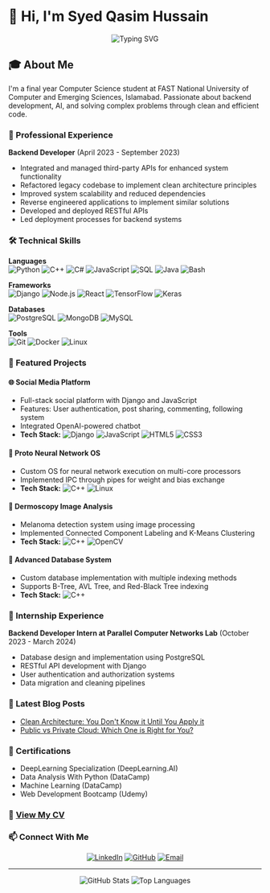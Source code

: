 # 👋 Hi, I'm Syed Qasim Hussain

<div align="center">
  <img src="https://readme-typing-svg.herokuapp.com?font=Fira+Code&pause=1000&color=2196F3&center=true&vCenter=true&width=435&lines=Backend+Developer;Computer+Science+Student;AI+Enthusiast;Always+Learning" alt="Typing SVG" />
  
</div>

## 🎓 About Me

I'm a final year Computer Science student at FAST National University of Computer and Emerging Sciences, Islamabad. Passionate about backend development, AI, and solving complex problems through clean and efficient code.

### 💼 Professional Experience

**Backend Developer** (April 2023 - September 2023)
- Integrated and managed third-party APIs for enhanced system functionality
- Refactored legacy codebase to implement clean architecture principles
- Improved system scalability and reduced dependencies
- Reverse engineered applications to implement similar solutions
- Developed and deployed RESTful APIs
- Led deployment processes for backend systems

### 🛠️ Technical Skills

**Languages**  
![Python](https://img.shields.io/badge/Python-3776AB?style=for-the-badge&logo=python&logoColor=white)
![C++](https://img.shields.io/badge/C++-00599C?style=for-the-badge&logo=c%2B%2B&logoColor=white)
![C#](https://img.shields.io/badge/C%23-239120?style=for-the-badge&logo=c-sharp&logoColor=white)
![JavaScript](https://img.shields.io/badge/JavaScript-F7DF1E?style=for-the-badge&logo=javascript&logoColor=black)
![SQL](https://img.shields.io/badge/SQL-4479A1?style=for-the-badge&logo=mysql&logoColor=white)
![Java](https://img.shields.io/badge/Java-ED8B00?style=for-the-badge&logo=java&logoColor=white)
![Bash](https://img.shields.io/badge/Bash-4EAA25?style=for-the-badge&logo=gnu-bash&logoColor=white)

**Frameworks**  
![Django](https://img.shields.io/badge/Django-092E20?style=for-the-badge&logo=django&logoColor=white)
![Node.js](https://img.shields.io/badge/Node.js-339933?style=for-the-badge&logo=nodedotjs&logoColor=white)
![React](https://img.shields.io/badge/React-20232A?style=for-the-badge&logo=react&logoColor=61DAFB)
![TensorFlow](https://img.shields.io/badge/TensorFlow-FF6F00?style=for-the-badge&logo=tensorflow&logoColor=white)
![Keras](https://img.shields.io/badge/Keras-D00000?style=for-the-badge&logo=keras&logoColor=white)

**Databases**  
![PostgreSQL](https://img.shields.io/badge/PostgreSQL-316192?style=for-the-badge&logo=postgresql&logoColor=white)
![MongoDB](https://img.shields.io/badge/MongoDB-4EA94B?style=for-the-badge&logo=mongodb&logoColor=white)
![MySQL](https://img.shields.io/badge/MySQL-005C84?style=for-the-badge&logo=mysql&logoColor=white)

**Tools**  
![Git](https://img.shields.io/badge/Git-F05032?style=for-the-badge&logo=git&logoColor=white)
![Docker](https://img.shields.io/badge/Docker-2CA5E0?style=for-the-badge&logo=docker&logoColor=white)
![Linux](https://img.shields.io/badge/Linux-FCC624?style=for-the-badge&logo=linux&logoColor=black)

### 🚀 Featured Projects

#### 🌐 Social Media Platform
- Full-stack social platform with Django and JavaScript
- Features: User authentication, post sharing, commenting, following system
- Integrated OpenAI-powered chatbot
- **Tech Stack:** ![Django](https://img.shields.io/badge/Django-092E20?style=flat-square&logo=django&logoColor=white) ![JavaScript](https://img.shields.io/badge/JavaScript-F7DF1E?style=flat-square&logo=javascript&logoColor=black) ![HTML5](https://img.shields.io/badge/HTML5-E34F26?style=flat-square&logo=html5&logoColor=white) ![CSS3](https://img.shields.io/badge/CSS3-1572B6?style=flat-square&logo=css3&logoColor=white)

#### 🧠 Proto Neural Network OS
- Custom OS for neural network execution on multi-core processors
- Implemented IPC through pipes for weight and bias exchange
- **Tech Stack:** ![C++](https://img.shields.io/badge/C++-00599C?style=flat-square&logo=c%2B%2B&logoColor=white) ![Linux](https://img.shields.io/badge/Linux-FCC624?style=flat-square&logo=linux&logoColor=black)

#### 🏥 Dermoscopy Image Analysis
- Melanoma detection system using image processing
- Implemented Connected Component Labeling and K-Means Clustering
- **Tech Stack:** ![C++](https://img.shields.io/badge/C++-00599C?style=flat-square&logo=c%2B%2B&logoColor=white) ![OpenCV](https://img.shields.io/badge/OpenCV-5C3EE8?style=flat-square&logo=opencv&logoColor=white)

#### 💾 Advanced Database System
- Custom database implementation with multiple indexing methods
- Supports B-Tree, AVL Tree, and Red-Black Tree indexing
- **Tech Stack:** ![C++](https://img.shields.io/badge/C++-00599C?style=flat-square&logo=c%2B%2B&logoColor=white)

### 🎯 Internship Experience

**Backend Developer Intern at Parallel Computer Networks Lab** (October 2023 - March 2024)
- Database design and implementation using PostgreSQL
- RESTful API development with Django
- User authentication and authorization systems
- Data migration and cleaning pipelines


### 📝 Latest Blog Posts
- [Clean Architecture: You Don't Know it Until You Apply it](https://medium.com/@syedqasimhussain110/clean-architecture-you-dont-know-it-until-you-apply-it-970dbcf42e5c)
- [Public vs Private Cloud: Which One is Right for You?](https://medium.com/@syedqasimhussain110/public-vs-private-cloud-which-one-is-right-for-you-a5cadfb5a17c)


### 🎯 Certifications
- DeepLearning Specialization (DeepLearning.AI)
- Data Analysis With Python (DataCamp)
- Machine Learning (DataCamp)
- Web Development Bootcamp (Udemy)

### 📄 [View My CV](https://drive.google.com/file/d/1E6paF9l2k-9Uaqgu4HTY38TDmrC7Zfxp/view?usp=sharing)

### 📫 Connect With Me

<div align="center">
  
[![LinkedIn](https://img.shields.io/badge/LinkedIn-0077B5?style=for-the-badge&logo=linkedin&logoColor=white)](https://linkedin.com/in/syed-qasim-h)
[![GitHub](https://img.shields.io/badge/GitHub-100000?style=for-the-badge&logo=github&logoColor=white)](https://github.com/Qasim1312)
[![Email](https://img.shields.io/badge/Email-D14836?style=for-the-badge&logo=gmail&logoColor=white)](mailto:syedqasimhussain110@gmail.com)

</div>

---
<div align="center">
  <img src="https://github-readme-stats.vercel.app/api?username=Qasim1312&show_icons=true&theme=radical" alt="GitHub Stats" />
  <img src="https://github-readme-stats.vercel.app/api/top-langs/?username=Qasim1312&layout=compact&theme=radical" alt="Top Languages" />
</div>